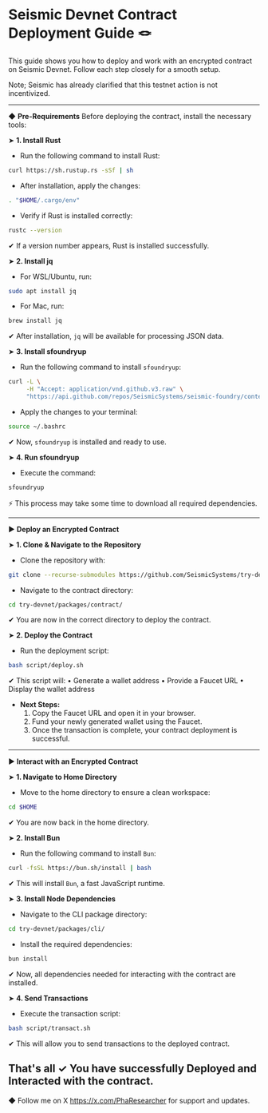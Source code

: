 # Seismic Devnet Contract Deployment Guide 🪢

This guide shows you how to deploy and work with an encrypted contract on Seismic Devnet. Follow each step closely for a smooth setup.

Note; Seismic has already clarified that this testnet action is not incentivized.

---

◆ **Pre-Requirements**
Before deploying the contract, install the necessary tools:

➤ **1. Install Rust**
- Run the following command to install Rust:
```sh
curl https://sh.rustup.rs -sSf | sh
```
- After installation, apply the changes:
```sh
. "$HOME/.cargo/env"
```
- Verify if Rust is installed correctly:
```sh
rustc --version
```
  ✔ If a version number appears, Rust is installed successfully.

➤ **2. Install jq**
- For WSL/Ubuntu, run:
```sh
sudo apt install jq
```
- For Mac, run:
```sh
brew install jq
```
  ✔ After installation, `jq` will be available for processing JSON data.

➤ **3. Install sfoundryup**
- Run the following command to install `sfoundryup`:
```sh
curl -L \
     -H "Accept: application/vnd.github.v3.raw" \
     "https://api.github.com/repos/SeismicSystems/seismic-foundry/contents/sfoundryup/install?ref=seismic" | bash
```
- Apply the changes to your terminal:
```sh
source ~/.bashrc
```
  ✔ Now, `sfoundryup` is installed and ready to use.

➤ **4. Run sfoundryup**
- Execute the command:
```sh
sfoundryup
```
  ⚡ This process may take some time to download all required dependencies.

---

▶ **Deploy an Encrypted Contract**

➤ **1. Clone & Navigate to the Repository**
- Clone the repository with:
```sh
git clone --recurse-submodules https://github.com/SeismicSystems/try-devnet.git
```
- Navigate to the contract directory:
```sh
cd try-devnet/packages/contract/
```
  ✔ You are now in the correct directory to deploy the contract.

➤ **2. Deploy the Contract**
- Run the deployment script:
```sh
bash script/deploy.sh
```
  ✔ This script will:
  • Generate a wallet address
  • Provide a Faucet URL
  • Display the wallet address

- **Next Steps:**
  1. Copy the Faucet URL and open it in your browser.
  2. Fund your newly generated wallet using the Faucet.
  3. Once the transaction is complete, your contract deployment is successful.

---

▶ **Interact with an Encrypted Contract**

➤ **1. Navigate to Home Directory**
- Move to the home directory to ensure a clean workspace:
```sh
cd $HOME
```
  ✔ You are now back in the home directory.

➤ **2. Install Bun**
- Run the following command to install `Bun`:
```sh
curl -fsSL https://bun.sh/install | bash
```
  ✔ This will install `Bun`, a fast JavaScript runtime.

➤ **3. Install Node Dependencies**
- Navigate to the CLI package directory:
```sh
cd try-devnet/packages/cli/
```
- Install the required dependencies:
```sh
bun install
```
  ✔ Now, all dependencies needed for interacting with the contract are installed.

➤ **4. Send Transactions**
- Execute the transaction script:
```sh
bash script/transact.sh
```
  ✔ This will allow you to send transactions to the deployed contract.

That's all ✓ You have successfully Deployed and Interacted with the contract.
---

◆ Follow me on X https://x.com/PhaResearcher for support and updates.
